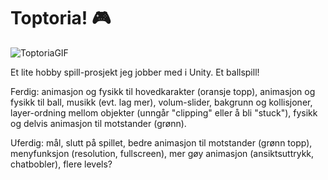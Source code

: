 # Toptoria! 🎮

![ToptoriaGIF](https://github.com/h669798/Toptoria/assets/98986354/26769080-cdf2-4a79-8410-bfc9a17cce93)

Et lite hobby spill-prosjekt jeg jobber med i Unity. Et ballspill!

Ferdig: animasjon og fysikk til hovedkarakter (oransje topp), animasjon og fysikk til ball, musikk (evt. lag mer), volum-slider, bakgrunn og kollisjoner, layer-ordning mellom objekter (unngår "clipping" eller å bli "stuck"), fysikk og delvis animasjon til motstander (grønn).

Uferdig: mål, slutt på spillet, bedre animasjon til motstander (grønn topp), menyfunksjon (resolution, fullscreen), mer gøy animasjon (ansiktsuttrykk, chatbobler), flere levels?

